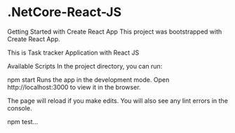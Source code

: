 # .NetCore-React-JS
Getting Started with Create React App
This project was bootstrapped with Create React App.

This is Task tracker Application with React JS

Available Scripts
In the project directory, you can run:

npm start
Runs the app in the development mode.
Open http://localhost:3000 to view it in the browser.

The page will reload if you make edits.
You will also see any lint errors in the console.

npm test...
